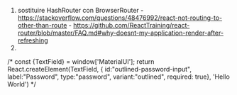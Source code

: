 1) sostituire HashRouter con BrowserRouter 
        - https://stackoverflow.com/questions/48476992/react-not-routing-to-other-than-route
        - https://github.com/ReactTraining/react-router/blob/master/FAQ.md#why-doesnt-my-application-render-after-refreshing
2)


/*
    const {TextField} = window['MaterialUI'];
    return React.createElement(TextField, {
        id:"outlined-password-input",
        label:"Password",
        type:"password",
        variant:"outlined",
        required: true}, 'Hello World')
*/